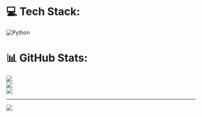 
# 💻 Tech Stack:
![Python](https://img.shields.io/badge/python-3670A0?style=for-the-badge&logo=python&logoColor=ffdd54)
# 📊 GitHub Stats:
![](https://github-readme-stats.vercel.app/api?username=aravindone&theme=tokyonight&hide_border=false&include_all_commits=false&count_private=false)<br/>
![](https://github-readme-streak-stats.herokuapp.com/?user=aravindone&theme=tokyonight&hide_border=false)<br/>
![](https://github-readme-stats.vercel.app/api/top-langs/?username=aravindone&theme=tokyonight&hide_border=false&include_all_commits=false&count_private=false&layout=compact)

---
[![](https://visitcount.itsvg.in/api?id=aravindone&icon=0&color=0)](https://visitcount.itsvg.in)

<!-- Proudly created with GPRM ( https://gprm.itsvg.in ) -->
